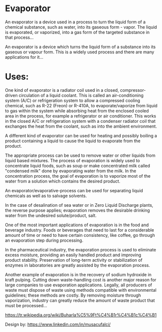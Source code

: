 # Evaporator

An evaporator is a device used in a process to turn the liquid form of a chemical substance, such as water, into its gaseous form - vapor. The liquid is evaporated, or vaporized, into a gas form of the targeted substance in that process...

An evaporator is a device which turns the liquid form of a substance into its gaseous or vapour form. This is a widely used process and there are many applications for it...


# Uses:

One kind of evaporator is a radiator coil used in a closed, compressor-driven circulation of a liquid coolant. This is called an air-conditioning system (A/C) or refrigeration system to allow a compressed cooling chemical, such as R-22 (Freon) or R-410A, to evaporate/vaporize from liquid to gas within the system while absorbing heat from the enclosed cooled area in the process, for example a refrigerator or air conditioner. This works in the closed A/C or refrigeration system with a condenser radiator coil that exchanges the heat from the coolant, such as into the ambient environment.

A different kind of evaporator can be used for heating and possibly boiling a product containing a liquid to cause the liquid to evaporate from the product.

The appropriate process can be used to remove water or other liquids from liquid based mixtures. The process of evaporation is widely used to concentrate liquid foods, such as soup or make concentrated milk called "condensed milk" done by evaporating water from the milk. In the concentration process, the goal of evaporation is to vaporize most of the water from a solution which contains the desired product.

An evaporator/evaporative-process can be used for separating liquid chemicals as well as to salvage solvents.

In the case of desalination of sea water or in Zero Liquid Discharge plants, the reverse purpose applies; evaporation removes the desirable drinking water from the undesired solute/product, salt.

One of the most important applications of evaporation is in the food and beverage industry. Foods or beverages that need to last for a considerable amount of time or need to have certain consistency, like coffee, go through an evaporation step during processing.

In the pharmaceutical industry, the evaporation process is used to eliminate excess moisture, providing an easily handled product and improving product stability. Preservation of long-term activity or stabilization of enzymes in laboratories are greatly assisted by the evaporation process.

Another example of evaporation is in the recovery of sodium hydroxide in kraft pulping. Cutting down waste-handling cost is another major reason for large companies to use evaporation applications. Legally, all producers of waste must dispose of waste using methods compatible with environmental guidelines; these methods are costly. By removing moisture through vaporization, industry can greatly reduce the amount of waste product that must be processed...

https://tr.wikipedia.org/wiki/Buharla%C5%9Ft%C4%B1r%C4%B1c%C4%B1

Design by: https://www.linkedin.com/in/musacufalci/
